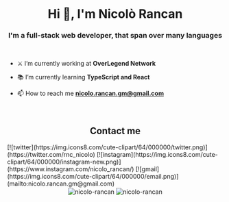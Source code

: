<h1 align="center">Hi 👋, I'm Nicolò Rancan</h1>
<h3 align="center">I'm a full-stack web developer, that span over many languages</h3>

<br />

- ⚔️ I’m currently working at **OverLegend Network**

- 📚 I’m currently learning **TypeScript and React**

- 📫 How to reach me **nicolo.rancan.gm@gmail.com**

<br/>

<h2 align="center">Contact me</h2>
[![twitter](https://img.icons8.com/cute-clipart/64/000000/twitter.png)](https://twitter.com/rnc_nicolo)
[![instagram](https://img.icons8.com/cute-clipart/64/000000/instagram-new.png)](https://www.instagram.com/nicolo_rancan/)
[![gmail](https://img.icons8.com/cute-clipart/64/000000/email.png)](mailto:nicolo.rancan.gm@gmail.com)

<br/>

<div align="center">  
  <img align="center" src="https://github-readme-stats.vercel.app/api?username=nicolo-rancan&show_icons=true&locale=en" alt="nicolo-rancan" />
  <img align="center" src="https://github-readme-stats.vercel.app/api/top-langs/?username=nicolo-rancan" alt="nicolo-rancan" />
</div>

